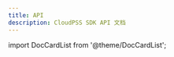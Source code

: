 ```yaml
---
title: API
description: CloudPSS SDK API 文档
---
```


import DocCardList from '@theme/DocCardList';

<DocCardList />


